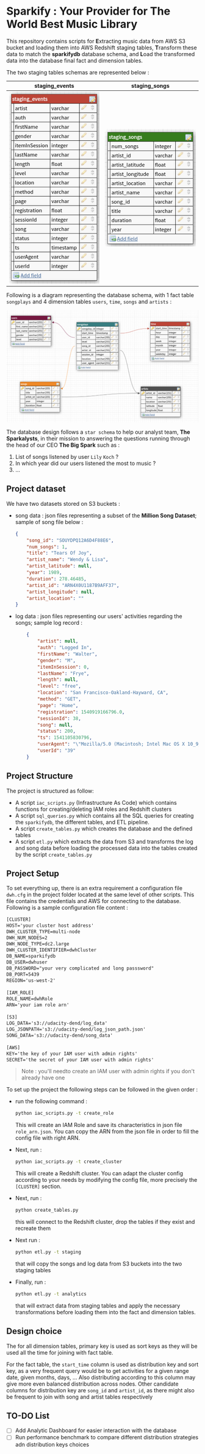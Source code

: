 # Sparkify : Your Provider for The World Best Music Library

This repository contains scripts for **E**xtracting music data from AWS S3 bucket and loading them into AWS Redshift staging tables, **T**ransform these data to match the **sparkifydb** database schema, and **L**oad the transformed data into the database final fact and dimension tables.

The two staging tables schemas are represented below :

| staging_events | staging_songs |
|----------------|---------------|
|![db schema](assests/staging_events.png)|![db schema](assests/staging_songs.png)|

Following is a diagram representing the database schema, with 1 fact table `songplays` and 4 dimension tables `users`, `time`, `songs` and `artists` :

![db schema](assests/sparkifydb_schema.png)

The database design follows a `star schema` to help our analyst team, **The Sparkalysts**, in their mission to answering the questions running through the head of our CEO **The Big Spark** such as :

1. List of songs listened by user `Lily` `Koch` ?
2. In which year did our users listened the most to music ?
3. ...

## Project dataset

We have two datasets stored on S3 buckets :
* song data : json files representing a subset of the **Million Song Dataset**; sample of song file below :
	```json
	{
		"song_id": "SOUYDPQ12A6D4F88E6",
		"num_songs": 1,
		"title": "Tears Of Joy",
		"artist_name": "Wendy & Lisa",
		"artist_latitude": null,
		"year": 1989,
		"duration": 278.46485,
		"artist_id": "ARN4X0U1187B9AFF37",
		"artist_longitude": null,
		"artist_location": ""
	}
	```
* log data : json files representing our users' activities regarding the songs; sample log record :
	```json
		{
			"artist": null,
			"auth": "Logged In",
			"firstName": "Walter",
			"gender": "M",
			"itemInSession": 0,
			"lastName": "Frye",
			"length": null,
			"level": "free",
			"location": "San Francisco-Oakland-Hayward, CA",
			"method": "GET",
			"page": "Home",
			"registration": 1540919166796.0,
			"sessionId": 38,
			"song": null,
			"status": 200,
			"ts": 1541105830796,
			"userAgent": "\"Mozilla/5.0 (Macintosh; Intel Mac OS X 10_9_4) AppleWebKit/537.36 (KHTML, like Gecko) Chrome/36.0.1985.143 Safari/537.36\"",
			"userId": "39"
		}
	```

## Project Structure

The project is structured as follow:

* A script `iac_scripts.py` (Infrastructure As Code) which contains functions for creating/deleting IAM roles and Redshift clusters
* A script `sql_queries.py` which contains all the SQL queries for creating the `sparkifydb`, the different tables, and ETL pipeline.
* A script `create_tables.py` which creates the database and the defined tables
* A script `etl.py` which extracts the data from S3 and transforms the log and song data before loading the processed data into the tables created by the script `create_tables.py`

## Project Setup

To set everything up, there is an extra requirement a configuration file `dwh.cfg` in the project folder located at the same level of other scripts. This file contains the credentials and AWS  for connecting to the database. Following is a sample configuration file content :

```
[CLUSTER]
HOST='your cluster host address'
DWH_CLUSTER_TYPE=multi-node
DWH_NUM_NODES=2
DWH_NODE_TYPE=dc2.large
DWH_CLUSTER_IDENTIFIER=dwhCluster
DB_NAME=sparkifydb
DB_USER=dwhuser
DB_PASSWORD="your very complicated and long passsword"
DB_PORT=5439
REGION='us-west-2'

[IAM_ROLE]
ROLE_NAME=dwhRole
ARN='your iam role arn'

[S3]
LOG_DATA='s3://udacity-dend/log_data'
LOG_JSONPATH='s3://udacity-dend/log_json_path.json'
SONG_DATA='s3://udacity-dend/song_data'

[AWS]
KEY='the key of your IAM user with admin rights'
SECRET='the secret of your IAM user with admin rights'
```

> Note : you'll needto create an IAM user with admin rights if you don't already have one

To set up the project the following steps can be followed in the given order :

* run the following command :
	```sh
	python iac_scripts.py -t create_role
	```
	This will create an IAM Role and save its characteristics in json file `role_arn.json`. You can copy the ARN from the json file in order to fill the config file with right ARN.

* Next, run :
	```sh
	python iac_scripts.py -t create_cluster
	```
	This will create a Redshift cluster. You can adapt the cluster config according to your needs by modifying the config file, more precisely the `[CLUSTER]` section.

* Next, run :
	```sh
	python create_tables.py
	```
  this will connect to the Redshift cluster, drop the tables if they exist and recreate them

* Next run :
	```bash
	python etl.py -t staging
	```
	that will copy the songs and log data from S3 buckets into the two staging tables

* Finally, run :
	```bash
	python etl.py -t analytics
	```
	that will extract data from staging tables and apply the necessary transformations before loading them into the fact and dimension tables.

## Design choice

The for all dimension tables, primary key is used as sort keys as they will be used all the time for joining with fact table.

For the fact table, the `start_time` column is used as distribution key and sort key, as a very frequent query would be to get activities for a given range date, given months, days, ... Also distributing according to this column may give more even balanced distribution across nodes. Other candidate columns for distribution key are `song_id` and `artist_id`, as there might also be frequent to join with song and artist tables respectively

## TO-DO List

* [ ] Add Analytic Dashboard for easier interaction with the database
* [ ] Run performance benchmark to compare different distribution strategies adn distribution keys choices
